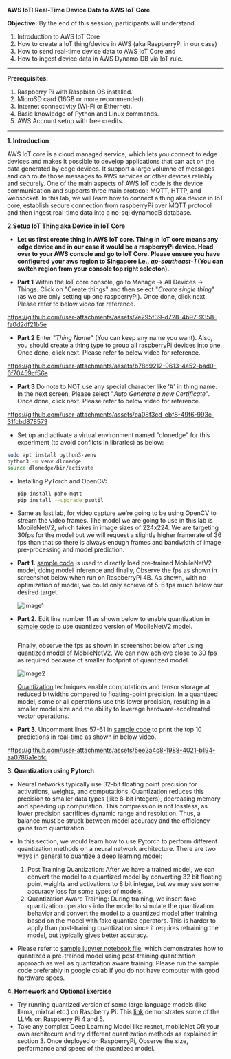 **AWS IoT: Real-Time Device Data to AWS IoT Core**

**Objective:** By the end of this session, participants will understand 
1. Introduction to AWS IoT Core 
2. How to create a IoT thing/device in AWS (aka RaspberryPi in our case)
2. How to send real-time device data to AWS IoT Core and 
3. How to ingest device data in AWS Dynamo DB via IoT rule.

---

**Prerequisites:**
1. Raspberry Pi with Raspbian OS installed.
2. MicroSD card (16GB or more recommended).
4. Internet connectivity (Wi-Fi or Ethernet).
5. Basic knowledge of Python and Linux commands.
6. AWS Account setup with free credits.

---

**1. Introduction**

 AWS IoT core is a cloud managed service, which lets you connect to edge devices and makes it possible to develop applications that can act on the data generated by edge devices. It support a large volumne of messages and can route those messages to AWS services or other devices reliably and securely. One of the main aspects of AWS IoT code is the device communication and supports three main protocol: MQTT, HTTP, and websocket. In this lab, we will learn how to connect a thing aka device in IoT core, establish secure connection from raspberryPi over MQTT protocol and then ingest real-time data into a no-sql dynamodB database.

**2.Setup IoT Thing aka Device in IoT Core**

- **Let us first create thing in AWS IoT core. Thing in IoT core means any edge device and in our case it would be a raspberryPi device. Head over to your AWS console and go to IoT Core. Please ensure you have configured your aws region to Singapore i.e., _ap-southeast-1_ (You can switch region from your console top right selecton).**

- **Part 1** Within the IoT core console, go to Manage -> All Devices -> Things. Click on "Create things" and then select "_Create single thing_" (as we are only setting up one raspberryPi). Once done, click next. Please refer to below video for reference.
 
https://github.com/user-attachments/assets/7e295f39-d728-4b97-9358-fa0d2df21b5e

- **Part 2** Enter "_Thing Name_" (You can keep any name you want). Also, you should create a thing type to group all raspberryPi devices into one. Once done, click next. Please refer to below video for reference.

https://github.com/user-attachments/assets/b78d9212-9613-4a52-bad0-6f70459cf56e

- **Part 3** Do note to NOT use any special character like '#' in thing name. In the next screen, Please select "_Auto Generate a new Certificate_". Once done, click next. Please refer to below video for reference.

https://github.com/user-attachments/assets/ca08f3cd-ebf8-49f6-993c-31fcbd878573

-  Set up and activate a virtual environment named "dlonedge" for this experiment (to avoid conflicts in libraries) as below:
  ```bash
  sudo apt install python3-venv
  python3 -m venv dlonedge
  source dlonedge/bin/activate
  ```

- Installing PyTorch and OpenCV:
  ```bash
  pip install paho-mqtt
  pip install --upgrade psutil
  ```

- Same as last lab, for video capture we’re going to be using OpenCV to stream the video frames. The model we are going to use in this lab is MobileNetV2, which takes in image sizes of 224x224. We are targeting 30fps for the model but we will request a slightly higher framerate of 36 fps than that so there is always enough frames and bandwidth of image pre-processing and model prediction.

- **Part 1.** [sample code](Codes/mobile_net.py) is used to directly load pre-trained MobileNetV2 model, doing model inference and finally, Observe the fps as shown in screenshot below when run on RaspberryPi 4B. As shown, with no optimization of model, we could only achieve of 5-6 fps much below our desired target.

  ![image1](https://github.com/user-attachments/assets/8e3cf302-45f3-41c9-85a5-a1bd118d30c4)

- **Part 2.** Edit line number 11 as shown below to enable quantization in [sample code](Codes/mobile_net.py) to use quantized version of MobileNetV2 model.

  ```message = json.dumps({"time": int(time.time()),"quality": "GOOD","hostname": "rpiedge","value": psutil.cpu_percent()},indent=2)
  ```

    Finally, observe the fps as shown in screenshot below after using quantized model of MobileNetV2. We can now achieve close to 30 fps as required because of smaller footprint of quantized model.

    ![image2](https://github.com/user-attachments/assets/7086f300-4edf-4c41-a799-c496001ee1d1)

    [Quantization](https://pytorch.org/docs/stable/quantization.html) techniques enable computations and tensor storage at reduced bitwidths compared to floating-point precision. In a quantized model, some or all operations use this lower precision, resulting in a smaller model size and the ability to leverage hardware-accelerated vector operations.

- **Part 3.** Uncomment lines 57-61 in [sample code](Codes/mobile_net.py) to print the top 10 predictions in real-time as shown in below video.

https://github.com/user-attachments/assets/5ee2a4c8-1988-4021-b194-aa0786a1ebfc


**3. Quantization using Pytorch**
- Neural networks typically use 32-bit floating point precision for activations, weights, and computations. Quantization reduces this precision to smaller data types (like 8-bit integers), decreasing memory and speeding up computation. This compression is not lossless, as lower precision sacrifices dynamic range and resolution. Thus, a balance must be struck between model accuracy and the efficiency gains from quantization.

- In this section, we would learn how to use Pytorch to perform different quantization methods on a neural network architecture. There are two ways in general to quantize a deep learning model:

    1. Post Training Quantization: After we have a trained model, we can convert the model to a quantized model by converting 32 bit floating point weights and activations to 8 bit integer, but we may see some accuracy loss for some types of models.
    2. Quantization Aware Training: During training, we insert fake quantization operators into the model to simulate the quantization behavior and convert the model to a quantized model after training based on the model with fake quantize operators. This is harder to apply than post-training quantization since it requires retraining the model, but typically gives better accuracy.

- Please refer to [sample jupyter notebook file](Codes/PyTorch_Quantisation.ipynb), which demonstrates how to quantized a pre-trained model using post-training quantization approach as well as quantization aware training. Please run the sample code preferably in google colab if you do not have computer with good hardware specs.


**4. Homework and Optional Exercise**
- Try running quantized version of some large language models (like llama, mixtral etc.) on Raspberry Pi. This [link](https://www.dfrobot.com/blog-13498.html) demonstrates some of the LLMs on Raspberry Pi 4 and 5.
- Take any complex Deep Learning Model like resnet, mobileNet OR your own architecure and try different quantization methods as explained in section 3. Once deployed on RaspberryPi, Observe the size, performance and speed of the quantized model.
